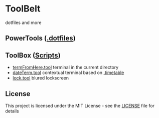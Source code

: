 # ToolBelt
dotfiles and more 

## PowerTools ([.dotfiles](powertools))

## ToolBox ([Scripts](toolbox))
* [termFromHere.tool](toolbox/termFromHere.tool) terminal in the current directory
* [dateTerm.tool](toolbox/dateTerm.tool) contextual terminal based on [.timetable](toolbox/.timetable)
* [lock.tool](toolbox/lock.tool) blured lockscreen

## License
This project is licensed under the MIT License - see the [LICENSE](LICENSE) file for details
